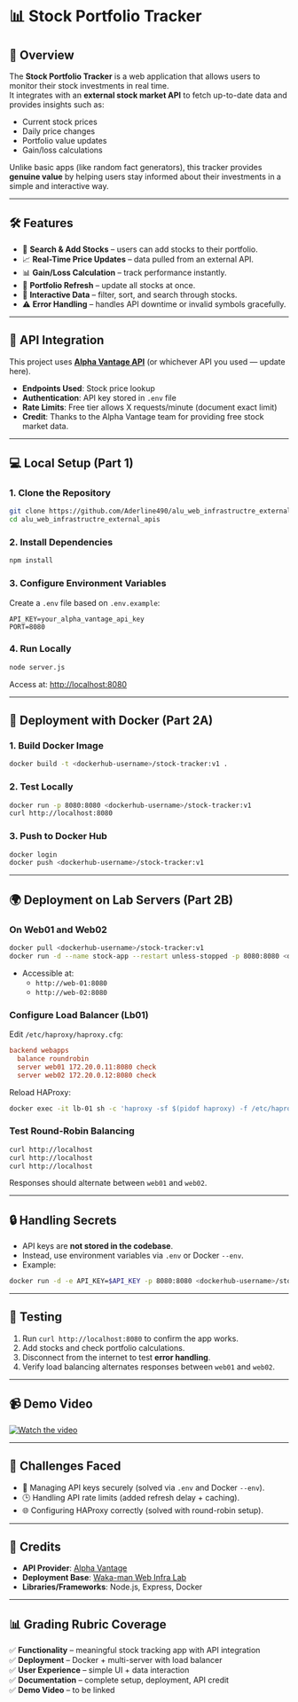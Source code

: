 # 📊 Stock Portfolio Tracker

## 🚀 Overview
The **Stock Portfolio Tracker** is a web application that allows users to monitor their stock investments in real time.  
It integrates with an **external stock market API** to fetch up-to-date data and provides insights such as:

- Current stock prices  
- Daily price changes  
- Portfolio value updates  
- Gain/loss calculations  

Unlike basic apps (like random fact generators), this tracker provides **genuine value** by helping users stay informed about their investments in a simple and interactive way.  

---

## 🛠️ Features
- 🔎 **Search & Add Stocks** – users can add stocks to their portfolio.  
- 📈 **Real-Time Price Updates** – data pulled from an external API.  
- 📊 **Gain/Loss Calculation** – track performance instantly.  
- 🔄 **Portfolio Refresh** – update all stocks at once.  
- 🧹 **Interactive Data** – filter, sort, and search through stocks.  
- ⚠️ **Error Handling** – handles API downtime or invalid symbols gracefully.  

---

## 🔗 API Integration
This project uses [**Alpha Vantage API**](https://www.alphavantage.co/documentation/) (or whichever API you used — update here).  

- **Endpoints Used**: Stock price lookup  
- **Authentication**: API key stored in `.env` file  
- **Rate Limits**: Free tier allows X requests/minute (document exact limit)  
- **Credit**: Thanks to the Alpha Vantage team for providing free stock market data.  

---

## 💻 Local Setup (Part 1)
### 1. Clone the Repository
```bash
git clone https://github.com/Aderline490/alu_web_infrastructre_external_apis.git
cd alu_web_infrastructre_external_apis
```

### 2. Install Dependencies
```bash
npm install
```

### 3. Configure Environment Variables
Create a `.env` file based on `.env.example`:
```env
API_KEY=your_alpha_vantage_api_key
PORT=8080
```

### 4. Run Locally
```bash
node server.js
```

Access at: [http://localhost:8080](http://localhost:8080)

---

## 🐳 Deployment with Docker (Part 2A)
### 1. Build Docker Image
```bash
docker build -t <dockerhub-username>/stock-tracker:v1 .
```

### 2. Test Locally
```bash
docker run -p 8080:8080 <dockerhub-username>/stock-tracker:v1
curl http://localhost:8080
```

### 3. Push to Docker Hub
```bash
docker login
docker push <dockerhub-username>/stock-tracker:v1
```

---

## 🌍 Deployment on Lab Servers (Part 2B)

### On Web01 and Web02
```bash
docker pull <dockerhub-username>/stock-tracker:v1
docker run -d --name stock-app --restart unless-stopped -p 8080:8080 <dockerhub-username>/stock-tracker:v1
```

- Accessible at:
  - `http://web-01:8080`
  - `http://web-02:8080`

### Configure Load Balancer (Lb01)
Edit `/etc/haproxy/haproxy.cfg`:
```cfg
backend webapps
  balance roundrobin
  server web01 172.20.0.11:8080 check
  server web02 172.20.0.12:8080 check
```

Reload HAProxy:
```bash
docker exec -it lb-01 sh -c 'haproxy -sf $(pidof haproxy) -f /etc/haproxy/haproxy.cfg'
```

### Test Round-Robin Balancing
```bash
curl http://localhost
curl http://localhost
curl http://localhost
```
Responses should alternate between `web01` and `web02`.

---

## 🔒 Handling Secrets
- API keys are **not stored in the codebase**.  
- Instead, use environment variables via `.env` or Docker `--env`.  
- Example:
```bash
docker run -d -e API_KEY=$API_KEY -p 8080:8080 <dockerhub-username>/stock-tracker:v1
```

---

## 🧪 Testing
1. Run `curl http://localhost:8080` to confirm the app works.  
2. Add stocks and check portfolio calculations.  
3. Disconnect from the internet to test **error handling**.  
4. Verify load balancing alternates responses between `web01` and `web02`.  

---

## 📹 Demo Video
[![Watch the video](https://img.youtube.com/vi/8NMlc_XixJc/0.jpg)](https://youtu.be/8NMlc_XixJc)

---

## 📖 Challenges Faced
- 🔑 Managing API keys securely (solved via `.env` and Docker `--env`).  
- 🕒 Handling API rate limits (added refresh delay + caching).  
- 🌐 Configuring HAProxy correctly (solved with round-robin setup).  

---

## 🙌 Credits
- **API Provider**: [Alpha Vantage](https://www.alphavantage.co/)  
- **Deployment Base**: [Waka-man Web Infra Lab](https://github.com/waka-man/web_infra_lab)  
- **Libraries/Frameworks**: Node.js, Express, Docker  

---

## 📊 Grading Rubric Coverage
✅ **Functionality** – meaningful stock tracking app with API integration  
✅ **Deployment** – Docker + multi-server with load balancer  
✅ **User Experience** – simple UI + data interaction  
✅ **Documentation** – complete setup, deployment, API credit  
✅ **Demo Video** – to be linked  
